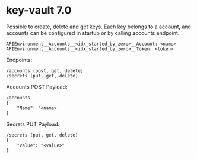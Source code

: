 # key-vault 7.0
Possible to create, delete and get keys. Each key belongs to a account, and accounts can be configured in startup or by calling accounts endpoint.

```
APIEnvironment__Accounts__<idx_started_by_zero>__Account: <name>
APIEnvironment__Accounts__<idx_started_by_zero>__Token: <token>
```

Endpoints:

```
/accounts (post, get, delete)
/secrets (put, get, delete)
```

Accounts POST Payload:
```
/accounts
{
    "Name": "<name>
}
```

Secrets PUT Payload:
```
/secrets (put, get, delete)
{
    "value": "<value>"
}
```
